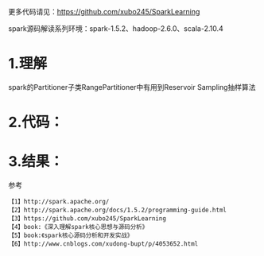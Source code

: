 
更多代码请见：https://github.com/xubo245/SparkLearning

spark源码解读系列环境：spark-1.5.2、hadoop-2.6.0、scala-2.10.4

# 1.理解 #

spark的Partitioner子类RangePartitioner中有用到Reservoir Sampling抽样算法




# 2.代码： #



# 3.结果： #



参考

	【1】http://spark.apache.org/
	【2】http://spark.apache.org/docs/1.5.2/programming-guide.html
	【3】https://github.com/xubo245/SparkLearning
	【4】book:《深入理解spark核心思想与源码分析》
    【5】book:《spark核心源码分析和开发实战》
	【6】http://www.cnblogs.com/xudong-bupt/p/4053652.html
